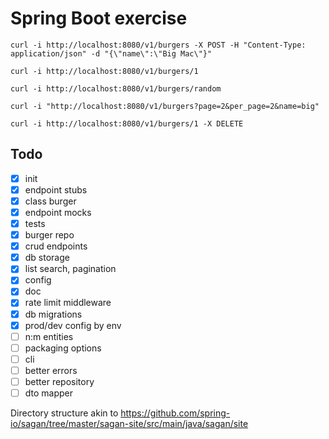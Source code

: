 # Spring Boot exercise

`curl -i http://localhost:8080/v1/burgers -X POST -H "Content-Type: application/json" -d "{\"name\":\"Big Mac\"}"`

`curl -i http://localhost:8080/v1/burgers/1`

`curl -i http://localhost:8080/v1/burgers/random`

`curl -i "http://localhost:8080/v1/burgers?page=2&per_page=2&name=big"`

`curl -i http://localhost:8080/v1/burgers/1 -X DELETE`

## Todo
- [x] init
- [x] endpoint stubs
- [x] class burger
- [x] endpoint mocks
- [x] tests
- [x] burger repo
- [x] crud endpoints
- [x] db storage
- [x] list search, pagination
- [x] config
- [x] doc
- [x] rate limit middleware
- [x] db migrations
- [x] prod/dev config by env
- [ ] n:m entities  
- [ ] packaging options
- [ ] cli
- [ ] better errors
- [ ] better repository
- [ ] dto mapper

Directory structure akin to https://github.com/spring-io/sagan/tree/master/sagan-site/src/main/java/sagan/site
